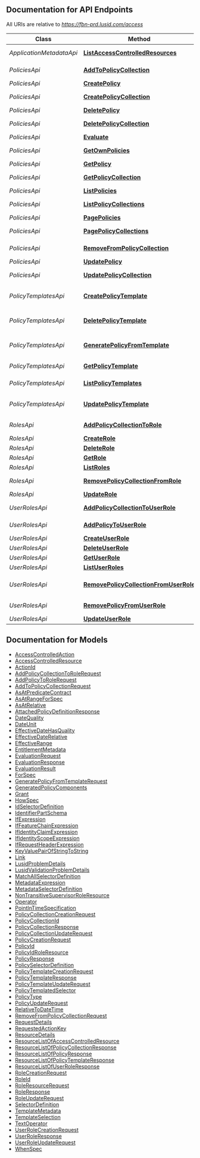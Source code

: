 <a id="documentation-for-api-endpoints"></a>
## Documentation for API Endpoints

All URIs are relative to *https://fbn-prd.lusid.com/access*

Class | Method | HTTP request | Description
------------ | ------------- | ------------- | -------------
*ApplicationMetadataApi* | [**ListAccessControlledResources**](docs/ApplicationMetadataApi.md#listaccesscontrolledresources) | **GET** /api/metadata/access/resources | ListAccessControlledResources: Get resources available for access control
*PoliciesApi* | [**AddToPolicyCollection**](docs/PoliciesApi.md#addtopolicycollection) | **POST** /api/policycollections/{code}/add | AddToPolicyCollection: Add To PolicyCollection
*PoliciesApi* | [**CreatePolicy**](docs/PoliciesApi.md#createpolicy) | **POST** /api/policies | CreatePolicy: Create Policy
*PoliciesApi* | [**CreatePolicyCollection**](docs/PoliciesApi.md#createpolicycollection) | **POST** /api/policycollections | CreatePolicyCollection: Create PolicyCollection
*PoliciesApi* | [**DeletePolicy**](docs/PoliciesApi.md#deletepolicy) | **DELETE** /api/policies/{code} | DeletePolicy: Delete Policy
*PoliciesApi* | [**DeletePolicyCollection**](docs/PoliciesApi.md#deletepolicycollection) | **DELETE** /api/policycollections/{code} | DeletePolicyCollection: Delete PolicyCollection
*PoliciesApi* | [**Evaluate**](docs/PoliciesApi.md#evaluate) | **POST** /api/me | Evaluate: Run one or more evaluations
*PoliciesApi* | [**GetOwnPolicies**](docs/PoliciesApi.md#getownpolicies) | **GET** /api/me | GetOwnPolicies: Get policies of requesting user
*PoliciesApi* | [**GetPolicy**](docs/PoliciesApi.md#getpolicy) | **GET** /api/policies/{code} | GetPolicy: Get Policy
*PoliciesApi* | [**GetPolicyCollection**](docs/PoliciesApi.md#getpolicycollection) | **GET** /api/policycollections/{code} | GetPolicyCollection: Get PolicyCollection
*PoliciesApi* | [**ListPolicies**](docs/PoliciesApi.md#listpolicies) | **GET** /api/policies | ListPolicies: List Policies
*PoliciesApi* | [**ListPolicyCollections**](docs/PoliciesApi.md#listpolicycollections) | **GET** /api/policycollections | ListPolicyCollections: List PolicyCollections
*PoliciesApi* | [**PagePolicies**](docs/PoliciesApi.md#pagepolicies) | **GET** /api/policies/page | PagePolicies: Page Policies
*PoliciesApi* | [**PagePolicyCollections**](docs/PoliciesApi.md#pagepolicycollections) | **GET** /api/policycollections/page | PagePolicyCollections: Page PolicyCollections
*PoliciesApi* | [**RemoveFromPolicyCollection**](docs/PoliciesApi.md#removefrompolicycollection) | **POST** /api/policycollections/{code}/remove | RemoveFromPolicyCollection: Remove From PolicyCollection
*PoliciesApi* | [**UpdatePolicy**](docs/PoliciesApi.md#updatepolicy) | **PUT** /api/policies/{code} | UpdatePolicy: Update Policy
*PoliciesApi* | [**UpdatePolicyCollection**](docs/PoliciesApi.md#updatepolicycollection) | **PUT** /api/policycollections/{code} | UpdatePolicyCollection: Update PolicyCollection
*PolicyTemplatesApi* | [**CreatePolicyTemplate**](docs/PolicyTemplatesApi.md#createpolicytemplate) | **POST** /api/policytemplates | [EXPERIMENTAL] CreatePolicyTemplate: Create a Policy Template
*PolicyTemplatesApi* | [**DeletePolicyTemplate**](docs/PolicyTemplatesApi.md#deletepolicytemplate) | **DELETE** /api/policytemplates/{code} | [EXPERIMENTAL] DeletePolicyTemplate: Deleting a policy template
*PolicyTemplatesApi* | [**GeneratePolicyFromTemplate**](docs/PolicyTemplatesApi.md#generatepolicyfromtemplate) | **POST** /api/policytemplates/$generatepolicy | [EXPERIMENTAL] GeneratePolicyFromTemplate: Generate policy from template
*PolicyTemplatesApi* | [**GetPolicyTemplate**](docs/PolicyTemplatesApi.md#getpolicytemplate) | **GET** /api/policytemplates/{code} | [EXPERIMENTAL] GetPolicyTemplate: Retrieving one Policy Template
*PolicyTemplatesApi* | [**ListPolicyTemplates**](docs/PolicyTemplatesApi.md#listpolicytemplates) | **GET** /api/policytemplates | [EXPERIMENTAL] ListPolicyTemplates: List Policy Templates
*PolicyTemplatesApi* | [**UpdatePolicyTemplate**](docs/PolicyTemplatesApi.md#updatepolicytemplate) | **PUT** /api/policytemplates/{code} | [EXPERIMENTAL] UpdatePolicyTemplate: Update a Policy Template
*RolesApi* | [**AddPolicyCollectionToRole**](docs/RolesApi.md#addpolicycollectiontorole) | **POST** /api/roles/{scope}/{code}/policycollections | AddPolicyCollectionToRole: Add policy collections to a role
*RolesApi* | [**CreateRole**](docs/RolesApi.md#createrole) | **POST** /api/roles | CreateRole: Create Role
*RolesApi* | [**DeleteRole**](docs/RolesApi.md#deleterole) | **DELETE** /api/roles/{code} | DeleteRole: Delete Role
*RolesApi* | [**GetRole**](docs/RolesApi.md#getrole) | **GET** /api/roles/{code} | GetRole: Get Role
*RolesApi* | [**ListRoles**](docs/RolesApi.md#listroles) | **GET** /api/roles | ListRoles: List Roles
*RolesApi* | [**RemovePolicyCollectionFromRole**](docs/RolesApi.md#removepolicycollectionfromrole) | **DELETE** /api/roles/{scope}/{code}/policycollections/{policycollectionscope}/{policycollectioncode} | RemovePolicyCollectionFromRole: Remove policy collection from role
*RolesApi* | [**UpdateRole**](docs/RolesApi.md#updaterole) | **PUT** /api/roles/{code} | UpdateRole: Update Role
*UserRolesApi* | [**AddPolicyCollectionToUserRole**](docs/UserRolesApi.md#addpolicycollectiontouserrole) | **POST** /api/userroles/{userid}/policycollections | AddPolicyCollectionToUserRole: Add a policy collection to a user-role
*UserRolesApi* | [**AddPolicyToUserRole**](docs/UserRolesApi.md#addpolicytouserrole) | **POST** /api/userroles/{userid}/policies | AddPolicyToUserRole: Add a policy to a user-role
*UserRolesApi* | [**CreateUserRole**](docs/UserRolesApi.md#createuserrole) | **POST** /api/userroles | CreateUserRole: Create a user-role
*UserRolesApi* | [**DeleteUserRole**](docs/UserRolesApi.md#deleteuserrole) | **DELETE** /api/userroles/{userid} | DeleteUserRole: Delete a user-role
*UserRolesApi* | [**GetUserRole**](docs/UserRolesApi.md#getuserrole) | **GET** /api/userroles/{userid} | GetUserRole: Get a user-role
*UserRolesApi* | [**ListUserRoles**](docs/UserRolesApi.md#listuserroles) | **GET** /api/userroles | ListUserRoles: List user-roles
*UserRolesApi* | [**RemovePolicyCollectionFromUserRole**](docs/UserRolesApi.md#removepolicycollectionfromuserrole) | **DELETE** /api/userroles/{userid}/policycollections/{policyCollectionScope}/{policyCollectionCode} | RemovePolicyCollectionFromUserRole: Remove a policy collection from a user-role
*UserRolesApi* | [**RemovePolicyFromUserRole**](docs/UserRolesApi.md#removepolicyfromuserrole) | **DELETE** /api/userroles/{userid}/policies/{policyScope}/{policyCode} | RemovePolicyFromUserRole: Remove a policy from a user-role
*UserRolesApi* | [**UpdateUserRole**](docs/UserRolesApi.md#updateuserrole) | **POST** /api/userroles/{userid}/update | UpdateUserRole: Update a user-role


<a id="documentation-for-models"></a>
## Documentation for Models

 - [AccessControlledAction](docs/AccessControlledAction.md)
 - [AccessControlledResource](docs/AccessControlledResource.md)
 - [ActionId](docs/ActionId.md)
 - [AddPolicyCollectionToRoleRequest](docs/AddPolicyCollectionToRoleRequest.md)
 - [AddPolicyToRoleRequest](docs/AddPolicyToRoleRequest.md)
 - [AddToPolicyCollectionRequest](docs/AddToPolicyCollectionRequest.md)
 - [AsAtPredicateContract](docs/AsAtPredicateContract.md)
 - [AsAtRangeForSpec](docs/AsAtRangeForSpec.md)
 - [AsAtRelative](docs/AsAtRelative.md)
 - [AttachedPolicyDefinitionResponse](docs/AttachedPolicyDefinitionResponse.md)
 - [DateQuality](docs/DateQuality.md)
 - [DateUnit](docs/DateUnit.md)
 - [EffectiveDateHasQuality](docs/EffectiveDateHasQuality.md)
 - [EffectiveDateRelative](docs/EffectiveDateRelative.md)
 - [EffectiveRange](docs/EffectiveRange.md)
 - [EntitlementMetadata](docs/EntitlementMetadata.md)
 - [EvaluationRequest](docs/EvaluationRequest.md)
 - [EvaluationResponse](docs/EvaluationResponse.md)
 - [EvaluationResult](docs/EvaluationResult.md)
 - [ForSpec](docs/ForSpec.md)
 - [GeneratePolicyFromTemplateRequest](docs/GeneratePolicyFromTemplateRequest.md)
 - [GeneratedPolicyComponents](docs/GeneratedPolicyComponents.md)
 - [Grant](docs/Grant.md)
 - [HowSpec](docs/HowSpec.md)
 - [IdSelectorDefinition](docs/IdSelectorDefinition.md)
 - [IdentifierPartSchema](docs/IdentifierPartSchema.md)
 - [IfExpression](docs/IfExpression.md)
 - [IfFeatureChainExpression](docs/IfFeatureChainExpression.md)
 - [IfIdentityClaimExpression](docs/IfIdentityClaimExpression.md)
 - [IfIdentityScopeExpression](docs/IfIdentityScopeExpression.md)
 - [IfRequestHeaderExpression](docs/IfRequestHeaderExpression.md)
 - [KeyValuePairOfStringToString](docs/KeyValuePairOfStringToString.md)
 - [Link](docs/Link.md)
 - [LusidProblemDetails](docs/LusidProblemDetails.md)
 - [LusidValidationProblemDetails](docs/LusidValidationProblemDetails.md)
 - [MatchAllSelectorDefinition](docs/MatchAllSelectorDefinition.md)
 - [MetadataExpression](docs/MetadataExpression.md)
 - [MetadataSelectorDefinition](docs/MetadataSelectorDefinition.md)
 - [NonTransitiveSupervisorRoleResource](docs/NonTransitiveSupervisorRoleResource.md)
 - [Operator](docs/Operator.md)
 - [PointInTimeSpecification](docs/PointInTimeSpecification.md)
 - [PolicyCollectionCreationRequest](docs/PolicyCollectionCreationRequest.md)
 - [PolicyCollectionId](docs/PolicyCollectionId.md)
 - [PolicyCollectionResponse](docs/PolicyCollectionResponse.md)
 - [PolicyCollectionUpdateRequest](docs/PolicyCollectionUpdateRequest.md)
 - [PolicyCreationRequest](docs/PolicyCreationRequest.md)
 - [PolicyId](docs/PolicyId.md)
 - [PolicyIdRoleResource](docs/PolicyIdRoleResource.md)
 - [PolicyResponse](docs/PolicyResponse.md)
 - [PolicySelectorDefinition](docs/PolicySelectorDefinition.md)
 - [PolicyTemplateCreationRequest](docs/PolicyTemplateCreationRequest.md)
 - [PolicyTemplateResponse](docs/PolicyTemplateResponse.md)
 - [PolicyTemplateUpdateRequest](docs/PolicyTemplateUpdateRequest.md)
 - [PolicyTemplatedSelector](docs/PolicyTemplatedSelector.md)
 - [PolicyType](docs/PolicyType.md)
 - [PolicyUpdateRequest](docs/PolicyUpdateRequest.md)
 - [RelativeToDateTime](docs/RelativeToDateTime.md)
 - [RemoveFromPolicyCollectionRequest](docs/RemoveFromPolicyCollectionRequest.md)
 - [RequestDetails](docs/RequestDetails.md)
 - [RequestedActionKey](docs/RequestedActionKey.md)
 - [ResourceDetails](docs/ResourceDetails.md)
 - [ResourceListOfAccessControlledResource](docs/ResourceListOfAccessControlledResource.md)
 - [ResourceListOfPolicyCollectionResponse](docs/ResourceListOfPolicyCollectionResponse.md)
 - [ResourceListOfPolicyResponse](docs/ResourceListOfPolicyResponse.md)
 - [ResourceListOfPolicyTemplateResponse](docs/ResourceListOfPolicyTemplateResponse.md)
 - [ResourceListOfUserRoleResponse](docs/ResourceListOfUserRoleResponse.md)
 - [RoleCreationRequest](docs/RoleCreationRequest.md)
 - [RoleId](docs/RoleId.md)
 - [RoleResourceRequest](docs/RoleResourceRequest.md)
 - [RoleResponse](docs/RoleResponse.md)
 - [RoleUpdateRequest](docs/RoleUpdateRequest.md)
 - [SelectorDefinition](docs/SelectorDefinition.md)
 - [TemplateMetadata](docs/TemplateMetadata.md)
 - [TemplateSelection](docs/TemplateSelection.md)
 - [TextOperator](docs/TextOperator.md)
 - [UserRoleCreationRequest](docs/UserRoleCreationRequest.md)
 - [UserRoleResponse](docs/UserRoleResponse.md)
 - [UserRoleUpdateRequest](docs/UserRoleUpdateRequest.md)
 - [WhenSpec](docs/WhenSpec.md)

